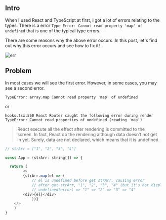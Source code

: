 ## Intro
When I used React and TypeScript at first, I got a lot of errors relating to the types. There is a error `Type Error: Cannot read property 'map' of undefined` that is one of the typical type errors.

There are some reasons why the above error occurs. In this post, let's find out why this error occurs and see how to fix it!

![err](https://github.com/jinscodes/Blog_nextJS/assets/87598134/9c215006-ae6e-465a-af6d-3f3f59c9a11f)

## Problem
In most cases we will see the first error. However, in some cases, you may see a second error.

`TypeError: array.map Cannot read property 'map' of undefined`

or 

`hooks.tsx:550 React Router caught the following error during render TypeError: Cannot read properties of undefined (reading 'map')`

> React execute all the effect after rendering is committed to the screen. In fact, React do the rendering although data doesn’t not get in yet. Surely, data are not declared, which means that it is undefined.

```js
// strArr = ["1", "2", "3", "4"]

const App = (strArr: string[]) => {

  return (
		<>
		{strArr.map(el => ( 
			// el is undefined before get strArr, causing error
			// after get strArr, "1", "2", "3", "4" (but it's not displayed)
			// undefined(error) => "1" => "2" => "3" => "4"
        <div>{el}</div>
			))}
    </>
	)
}
```